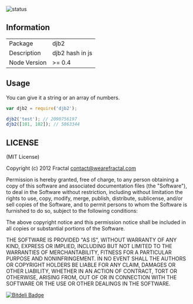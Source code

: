 ![status](https://secure.travis-ci.org/wearefractal/djb2.png?branch=master)

## Information

<table>
<tr>
<td>Package</td><td>djb2</td>
</tr>
<tr>
<td>Description</td>
<td>djb2 hash in js</td>
</tr>
<tr>
<td>Node Version</td>
<td>>= 0.4</td>
</tr>
</table>

## Usage

You can give it a string or an array of numbers.

```js
var djb2 = require('djb2');

djb2('test'); // 2090756197
djb2([101, 102]); // 5863344
```

## LICENSE

(MIT License)

Copyright (c) 2012 Fractal <contact@wearefractal.com>

Permission is hereby granted, free of charge, to any person obtaining
a copy of this software and associated documentation files (the
"Software"), to deal in the Software without restriction, including
without limitation the rights to use, copy, modify, merge, publish,
distribute, sublicense, and/or sell copies of the Software, and to
permit persons to whom the Software is furnished to do so, subject to
the following conditions:

The above copyright notice and this permission notice shall be
included in all copies or substantial portions of the Software.

THE SOFTWARE IS PROVIDED "AS IS", WITHOUT WARRANTY OF ANY KIND,
EXPRESS OR IMPLIED, INCLUDING BUT NOT LIMITED TO THE WARRANTIES OF
MERCHANTABILITY, FITNESS FOR A PARTICULAR PURPOSE AND
NONINFRINGEMENT. IN NO EVENT SHALL THE AUTHORS OR COPYRIGHT HOLDERS BE
LIABLE FOR ANY CLAIM, DAMAGES OR OTHER LIABILITY, WHETHER IN AN ACTION
OF CONTRACT, TORT OR OTHERWISE, ARISING FROM, OUT OF OR IN CONNECTION
WITH THE SOFTWARE OR THE USE OR OTHER DEALINGS IN THE SOFTWARE.


[![Bitdeli Badge](https://d2weczhvl823v0.cloudfront.net/wearefractal/djb2/trend.png)](https://bitdeli.com/free "Bitdeli Badge")

